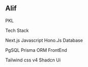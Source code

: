 ## Alif

PKL

Tech Stack

Next.js
Javascript
Hono.Js
Database

PgSQL
Prisma ORM
FrontEnd

Tailwind css v4
Shadcn Ui
